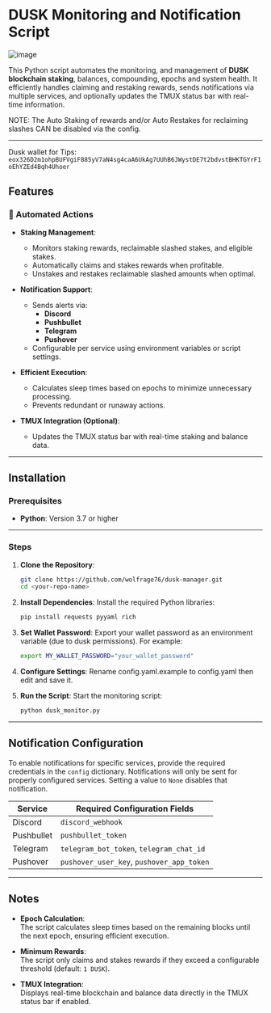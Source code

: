 # DUSK Monitoring and Notification Script
![image](https://github.com/user-attachments/assets/48de7b01-b320-4602-84e4-32146081dd02)

This Python script automates the monitoring, and management of **DUSK blockchain staking**, balances, compounding, epochs and system health. It efficiently handles claiming and restaking rewards, sends notifications via multiple services, and optionally updates the TMUX status bar with real-time information.

NOTE: The Auto Staking of rewards and/or Auto Restakes for reclaiming slashes CAN be disabled via the config. 

---


Dusk wallet for Tips: `eox326D2m1ohpBUFVgiF885yV7aN4sg4caA6UkAg7UUhB6JWystDE7t2bdvstBHKTGYrF1oEhYZEd4Bqh4Uhoer`

## Features

### 🚀 Automated Actions

- **Staking Management**:
  - Monitors staking rewards, reclaimable slashed stakes, and eligible stakes.
  - Automatically claims and stakes rewards when profitable.
  - Unstakes and restakes reclaimable slashed amounts when optimal.

- **Notification Support**:
  - Sends alerts via:
    - **Discord**
    - **Pushbullet**
    - **Telegram**
    - **Pushover**
  - Configurable per service using environment variables or script settings.

- **Efficient Execution**:
  - Calculates sleep times based on epochs to minimize unnecessary processing.
  - Prevents redundant or runaway actions.

- **TMUX Integration (Optional)**:
  - Updates the TMUX status bar with real-time staking and balance data.

---

## Installation

### Prerequisites

- **Python**: Version 3.7 or higher

---

### Steps

1. **Clone the Repository**:

    ```bash
    git clone https://github.com/wolfrage76/dusk-manager.git
    cd <your-repo-name>
    ```

2. **Install Dependencies**: Install the required Python libraries:

    ```bash
    pip install requests pyyaml rich
    ```

3. **Set Wallet Password**: Export your wallet password as an environment variable (due to dusk permissions). For example:

    ```bash
    export MY_WALLET_PASSWORD="your_wallet_password"
    ```

4. **Configure Settings**: Rename config.yaml.example to config.yaml then edit and save it.


5. **Run the Script**: Start the monitoring script:

    ```bash
    python dusk_monitor.py
    ```

---

## Notification Configuration

To enable notifications for specific services, provide the required credentials in the `config` dictionary. Notifications will only be sent for properly configured services. Setting a value to `None` disables that notification.

| **Service**  | **Required Configuration Fields**                     |
|--------------|-------------------------------------------------------|
| Discord      | `discord_webhook`                                     |
| Pushbullet   | `pushbullet_token`                                    |
| Telegram     | `telegram_bot_token`, `telegram_chat_id`              |
| Pushover     | `pushover_user_key`, `pushover_app_token`             |

---

## Notes

- **Epoch Calculation**:  
  The script calculates sleep times based on the remaining blocks until the next epoch, ensuring efficient execution.

- **Minimum Rewards**:  
  The script only claims and stakes rewards if they exceed a configurable threshold (default: `1 DUSK`).

- **TMUX Integration**:  
  Displays real-time blockchain and balance data directly in the TMUX status bar if enabled.
